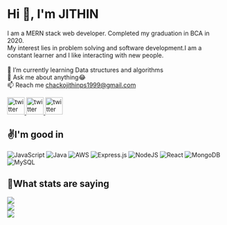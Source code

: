 <h1>Hi 👋, I'm JITHIN </h1>
<!-- <h3>I am a MERN stack web developer. Completed my graduation in BCA in 2020.
 My interest lies in problem solving and software development.I am a constant learner and I like interacting with new people.</h3> -->


I am a MERN stack web developer. Completed my graduation in BCA in 2020. <br>My interest lies in problem solving and software development.I am a constant learner and I like interacting with new people.<br><br>🌱  I’m currently learning Data structures and algorithms<br>💬 Ask me about anything😂<br>📫 Reach me chackojithinps1999@gmail.com



<!-- Proudly created with GPRM ( https://gprm.itsvg.in ) -->


<!-- ## 🌐 Socials:
[![Instagram](https://img.shields.io/badge/Instagram-%23E4405F.svg?logo=Instagram&logoColor=white)](https://instagram.com/_jithin_chacko__) [![LinkedIn](https://img.shields.io/badge/LinkedIn-%230077B5.svg?logo=linkedin&logoColor=white)](https://linkedin.com/in/Chacko Jithin Ps) [![Twitter](https://img.shields.io/badge/Twitter-%231DA1F2.svg?logo=Twitter&logoColor=white)](https://twitter.com/@JithinC44177675) -->

<a href="https://twitter.com/JithinC44177675">
    <picture>
      <source  width="40" media="(prefers-color-scheme: dark)" srcset="https://user-images.githubusercontent.com/64640025/209478611-dcb5caf8-8cdd-4f28-b394-8d05a70747b9.png">
      <img  width="40" alt="twitter" src="https://user-images.githubusercontent.com/64640025/209478615-d70d804b-bd10-42cc-944f-77c472361bfc.png">
    </picture>
  </a>
  <a href="https://www.linkedin.com/in/chacko-jithin-ps-866342219/">
    <picture>
      <source  width="40" media="(prefers-color-scheme: dark)" srcset="https://user-images.githubusercontent.com/64640025/209478596-ca5d3735-84ff-41c1-adda-0636638484e9.png">
      <img  width="40" alt="twitter" src="https://user-images.githubusercontent.com/64640025/209478603-cdf603dc-7583-452e-b658-576b5e0ca504.png">
    </picture>

  </a>
  <a href="chackojithinps@gmail.com">
    <picture>
      <source width="40" media="(prefers-color-scheme: dark)" srcset="https://user-images.githubusercontent.com/64640025/209478606-af257735-4813-47c1-ac02-d6aedfa4f779.png">
      <img alt="twitter" width="40" src="https://user-images.githubusercontent.com/64640025/209478608-011b55f7-40cd-43a5-8053-ae193a1badf3.png">
    </picture>
  </a>

<br>

## ✌️I'm good in
![JavaScript](https://img.shields.io/badge/javascript-%23323330.svg?style=flat&logo=javascript&logoColor=%23F7DF1E) ![Java](https://img.shields.io/badge/java-%23ED8B00.svg?style=flat&logo=java&logoColor=white) ![AWS](https://img.shields.io/badge/AWS-%23FF9900.svg?style=flat&logo=amazon-aws&logoColor=white) ![Express.js](https://img.shields.io/badge/express.js-%23404d59.svg?style=flat&logo=express&logoColor=%2361DAFB) ![NodeJS](https://img.shields.io/badge/node.js-6DA55F?style=flat&logo=node.js&logoColor=white) ![React](https://img.shields.io/badge/react-%2320232a.svg?style=flat&logo=react&logoColor=%2361DAFB) ![MongoDB](https://img.shields.io/badge/MongoDB-%234ea94b.svg?style=flat&logo=mongodb&logoColor=white) ![MySQL](https://img.shields.io/badge/mysql-%2300f.svg?style=flat&logo=mysql&logoColor=white)
## 🤞What stats are saying
![](https://github-readme-stats.vercel.app/api?username=Chackojithinps&theme=radical&hide_border=true&include_all_commits=true&count_private=false)<br/>
![](https://github-readme-streak-stats.herokuapp.com/?user=Chackojithinps&theme=radical&hide_border=true)<br/>
![](https://github-readme-stats.vercel.app/api/top-langs/?username=Chackojithinps&theme=radical&hide_border=true&include_all_commits=true&count_private=false&layout=compact)



<!-- Proudly created with GPRM ( https://gprm.itsvg.in ) -->
